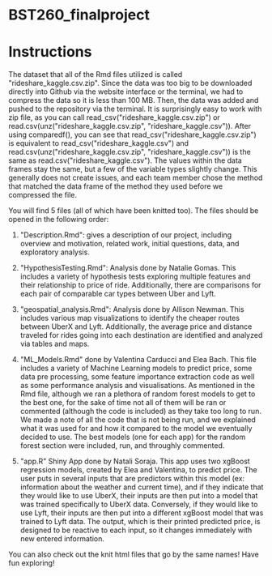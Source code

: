 # BST260_finalproject

# Instructions

The dataset that all of the Rmd files utilized is called "rideshare_kaggle.csv.zip". Since the data was too big to be downloaded directly into Github via the website interface or the terminal, we had to compress the data so it is less than 100 MB. Then, the data was added and pushed to the repository via the terminal. It is surprisingly easy to work with zip file, as you can call read_csv("rideshare_kaggle.csv.zip") or read.csv(unz("rideshare_kaggle.csv.zip", "rideshare_kaggle.csv")). After using comparedf(), you can see that read_csv("rideshare_kaggle.csv.zip") is equivalent to read_csv("rideshare_kaggle.csv") and read.csv(unz("rideshare_kaggle.csv.zip", "rideshare_kaggle.csv")) is the same as read.csv("rideshare_kaggle.csv"). The values within the data frames stay the same, but a few of the variable types slightly change. This generally does not create issues, and each team member chose the method that matched the data frame of the method they used before we compressed the file. 


You will find 5 files (all of which have been knitted too). The files should be opened in the following order:

1. "Description.Rmd": gives a description of our project, including overview and motivation, related work, initial questions, data, and exploratory analysis. 

2. "HypothesisTesting.Rmd": Analysis done by Natalie Gomas. This includes a variety of hypothesis tests exploring multiple features and their relationship to price of ride. Additionally, there are comparisons for each pair of comparable car types between Uber and Lyft.

3. "geospatial_analysis.Rmd": Analysis done by Allison Newman. This includes various map visualizations to identify the cheaper routes between UberX and Lyft. Additionally, the average price and distance traveled for rides going into each destination are identified and analyzed via tables and maps. 

4. "ML_Models.Rmd" done by Valentina Carducci and Elea Bach. This file includes a variety of Machine Learning models to predict price, some data pre processing, some feature importance extraction code as well as some performance analysis and visualisations. As mentioned in the Rmd file, although we ran a plethora of random forest models to get to the best one, for the sake of time not all of them will be ran or commented (although the code is included) as they take too long to run. We made a note of all the code that is not being run, and we explained what it was used for and how it compared to the model we eventually decided to use. The best models (one for each app) for the random forest section were included, run, and throughly commented.

5. "app.R" Shiny App done by Natali Soraja. This app uses two xgBoost regression models, created by Elea and Valentina, to predict price. The user puts in several inputs that are predictors within this model (ex: information about the weather and current time), and if they indicate that they would like to use UberX, their inputs are then put into a model that was trained specifically to UberX data. Conversely, if they would like to use Lyft, their inputs are then put into a different xgBoost model that was trained to Lyft data. The output, which is their printed predicted price, is designed to be reactive to each input, so it changes immediately with new entered information. 


You can also check out the knit html files that go by the same names! Have fun exploring!




